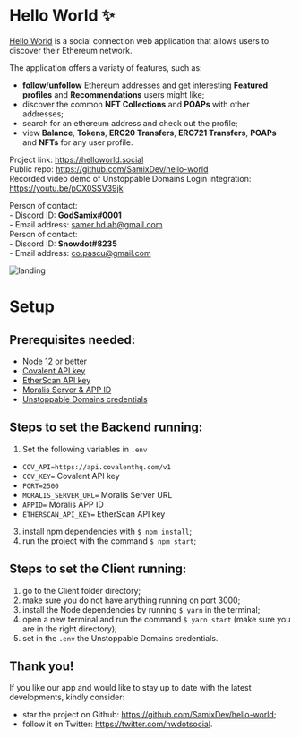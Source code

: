 ﻿# Hello World ✨
[Hello World](https://helloworld.social) is a social connection web application that allows users to discover their Ethereum network.

The application offers a variaty of features, such as:
- **follow**/**unfollow** Ethereum addresses and get interesting **Featured profiles** and **Recommendations** users might like;
- discover the common **NFT Collections** and **POAPs** with other addresses;
- search for an ethereum address and check out the profile;
- view **Balance**, **Tokens**, **ERC20 Transfers**, **ERC721 Transfers**, **POAPs** and **NFTs** for any user profile.<br>

Project link: https://helloworld.social<br>
Public repo: https://github.com/SamixDev/hello-world<br>
Recorded video demo of Unstoppable Domains Login integration: https://youtu.be/pCX0SSV39jk<br>

Person of contact: <br>- Discord ID: **GodSamix#0001**<br> - Email address: samer.hd.ah@gmail.com<br>
Person of contact: <br>- Discord ID: **Snowdot#8235**<br> - Email address: co.pascu@gmail.com<br>

![landing](https://user-images.githubusercontent.com/39951422/153298096-8f06b77d-36e0-497c-af87-fa63eea6d912.png)

# Setup
## Prerequisites needed:
  - [Node 12 or better](https://nodejs.org/en/)
  - [Covalent API key](https://www.covalenthq.com/platform/#/auth/register/)
  - [EtherScan API key](https://etherscan.io/myapikey)
  - [Moralis Server & APP ID](https://admin.moralis.io/servers)
  - [Unstoppable Domains credentials](https://unstoppabledomains.com/apps)

## Steps to set the Backend running:
1. Set the following variables in ```.env```
- ```COV_API=https://api.covalenthq.com/v1```
- ```COV_KEY=``` Covalent API key
- ```PORT=2500``` 
- ```MORALIS_SERVER_URL=``` Moralis Server URL
- ```APPID=``` Moralis APP ID
- ```ETHERSCAN_API_KEY=``` EtherScan API key
3. install npm dependencies with ```$ npm install```;
4. run the project with the command ```$ npm start```;

## Steps to set the Client running:<br>
1) go to the Client folder directory;
2) make sure you do not have anything running on port 3000;
3) install the Node dependencies by running ```$ yarn``` in the terminal;
4) open a new terminal and run the command ```$ yarn start``` (make sure you are in the right directory);
5) set in the ```.env``` the Unstoppable Domains credentials.

## Thank you!
If you like our app and would like to stay up to date with the latest developments, kindly consider:
- star the project on Github: https://github.com/SamixDev/hello-world;
- follow it on Twitter: https://twitter.com/hwdotsocial.
